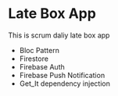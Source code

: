 # Late Box App

This is scrum daliy late box app

- Bloc Pattern
- Firestore
- Firebase Auth
- Firebase Push Notification
- Get_It dependency injection
